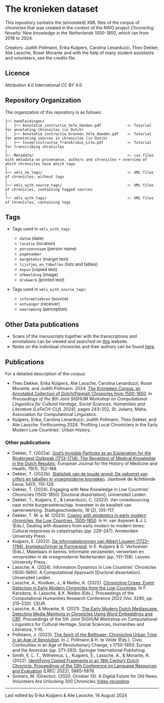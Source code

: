 # The kronieken dataset

This repository contains the (annotated) XML files of the corpus of chronicles that was created in the context of the NWO project _Chronicling Novelty. New knowledge in the Netherlands 1500-1850_, which ran from 2018 to 2024.

Creators: Judith Pollmann, Erika Kuijpers, Carolina Lenarduzzi, Theo Dekker, Alie Lassche, Roser Morante and with the help of many student assistants and volunteers, see the credits file.

## Licence

Attribution 4.0 International CC BY 4.0

## Repository Organization

The organization of this repository is as follows:
```
├── handleidingen/
│   ├── Annotatie_instructie_Vele_Handen.pdf            <- Tutorial for annotating chronicles (in Dutch)
│   ├── Annotatie_instructie_bronnen_Vele_Handen.pdf    <- Tutorial for annotating sources in chronicles (in Dutch)
│   ├── Invoerinstructie_Transkribus_Lite.pdf           <- Tutorial for transcribing chronicles
│                  
├─- Metadata/                                           <- csv files with metadata on provenance, authors and chronicles + overview of which chronicles have which tags
│
├── xmls_no_tags/                                       <- XML files of chronicles, without tags
│
├── xmls_with_source_tags/                              <- XML files of chronicles, containing tagged sources
│
└── xmls_with_tags/                                     <- XML files of chronicles, containing tags

```

## Tags

- Tags used in `xmls_with_tags`:
    - `datum` (date)
    - `locatie` (location)
    - `persoonsnaam` (person name)
    - `pagenumber`
    - `margetekst` (margin text)
    - `lijstjes_en_tabellen` (lists and tables)
    - `kopie` (copied text)
    - `afbeelding` (image)
    - `drukwerk` (printed text)

- Tags used in `xmls_with_source_tags`:
    - `informatiebron` (source)
    - `ontvanger` (receiver)
    - `waarneming` (perception)

## Other Data publications

- Scans of the manuscripts together with the transcriptions and annotations can be viewed and searched on [this](https://kronieken.transkribus.eu/) website. 
- Notes on the individual chronicles and their authors can be found [here](https://chroniclingnovelty.github.io/corpus-documentation/about/).

## Publications
For a detailed description of the corpus:
- Theo Dekker, Erika Kuijpers, Alie Lassche, Carolina Lenarduzzi, Roser Morante, and Judith Pollmann. 2024. [The Kronieken Corpus: an Annotated Collection of Dutch/Flemish Chronicles from 1500-1850](https://aclanthology.org/2024.latechclfl-1.24). In _Proceedings of the 8th Joint SIGHUM Workshop on Computational Linguistics for Cultural Heritage, Social Sciences, Humanities and Literature (LaTeCH-CLfL 2024)_, pages 243–252, St. Julians, Malta. Association for Computational Linguistics.
- Kuijpers, Erika, Carolina Lenarduzzi, Judith Pollmann, Theo Dekker, and Alie Lassche. Forthcoming 2024. ‘Profiling Local Chroniclers in the Early Modern Low Countries’. _Urban History_.

  
### Other publications
- Dekker, T. (2022a). [God’s Invisible Particles as an Explanation for the Rinderpest Outbreak (1713–1714): The Reception of Medical Knowledge in the Dutch Republic](https://doi.org/10.1163/26667711-20220006). European Journal for the History of Medicine and Health, 79(1), 152–168. 
- Dekker, T. (2022b). [Statistiek van de koude grond: De opkomst van cijfers en tabellen in vroegmoderne kronieken](https://doi.org/10.5117/DAE2022.007.DEKK). Jaarboek de Achttiende Eeuw, 54(1), 110–129. 
- Dekker, T. (2024). Engaging with New Knowledge in Low Countries’ Chronicles (1500-1850) [Doctoral dissertation]. Universiteit Leiden.
- Dekker, T., Kuijpers, E., & Lenarduzzi, C. (2023). Van crowdsourcing naar echte burgerwetenschap. Investeer in de kwaliteit van samenwerking. Stadsgeschiedenis, 18 (2), 105–117.
- Dekker, T. M. a. M. (2023). [Coping with epidemics in early modern chronicles, the Low Countries, 1500–1850](https://doi.org/10.5117/9789463725798). In H. van Asperen & J. L (Eds.), Dealing with disasters from early modern to modern times: Cultural responses to catastrophes (pp. 229–247). Amsterdam University Press. 
- Kuijpers, E. (2022). [De informatiebronnen van Albert Louwen (1722–1798), kroniekschrijver te Purmerend](https://doi.org/10.2307/j.ctv2q49zx2.8). In E. Kuijpers & G. Verhoeven (Eds.), Makelaars in kennis. Informatie verzamelen, verwerken en verspreiden in de vroegmoderne Nederlanden (pp. 131–158). Leuven University Press. 
- Lassche, A. (2024). Information Dynamics in Low Countries’ Chronicles (1500–1860). A Computational Approach [Doctoral dissertation]. Universiteit Leiden.
- Lassche, A., Kostkan, J., & Nielbo, K. (2022). [Chronicling Crises: Event Detection in Early Modern Chronicles from the Low Countries](https://ceur-ws.org/Vol-3290/#short_paper4697). In F. Karsdorp, A. Lassche, & K. Nielbo (Eds.), Proceedings of the Computational Humanities Research  Conference 2022 (Vol. 3290, pp. 215–230). CEUR. 
- Lassche, A., & Morante, R. (2021). [The Early Modern Dutch Mediascape. Detecting Media Mentions in Chronicles Using Word Embeddings and CRF](https://doi.org/10.18653/v1/2021.latechclfl-1.1). Proceedings of the 5th Joint SIGHUM Workshop on Computational Linguistics for Cultural Heritage, Social Sciences, Humanities and Literature, 1–10. 
- Pollmann, J. (2023). [The Spirit of the Belltower: Chronicling Urban Time in an Age of Revolution](https://doi.org/10.1007/978-3-031-09504-7_12). In J. Pollmann & H. te Velde (Eds.), Civic Continuities in an Age of Revolutionary Change, c.1750–1850: Europe and the Americas (pp. 271–293). Springer International Publishing.
- Smith, E. L. T., Wilhelmus, L., Kuijpers, E., Lassche, A., & Morante, R. (2022). [Identifying Copied Fragments in an 18th Century Dutch Chronicle. Proceedings of the 13th Conference on Language Resources and Evaluation](http://www.lrec-conf.org/proceedings/lrec2022/pdf/2022.lrec-1.631.pdf) (LREC 2022), 5865–5878.
- Somers, M. (Director). (2020, October 13). A Digital Future for Old News. Volunteers Are Unlocking 300 Chronicles [Video recording](https://vimeo.com/467642998). 


---
Last edited by Erika Kuijpers & Alie Lassche, 14 August 2024
